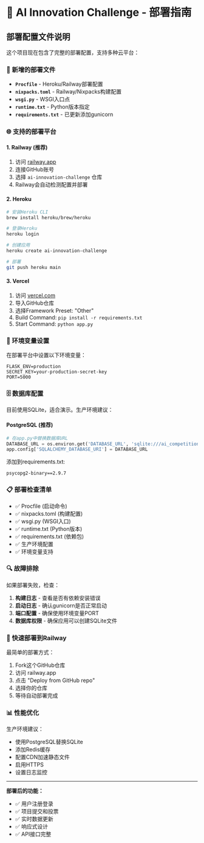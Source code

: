 # 🚀 AI Innovation Challenge - 部署指南

## 部署配置文件说明

这个项目现在包含了完整的部署配置，支持多种云平台：

### 📁 新增的部署文件

- **`Procfile`** - Heroku/Railway部署配置
- **`nixpacks.toml`** - Railway/Nixpacks构建配置  
- **`wsgi.py`** - WSGI入口点
- **`runtime.txt`** - Python版本指定
- **`requirements.txt`** - 已更新添加gunicorn

### 🌐 支持的部署平台

#### 1. Railway (推荐)
1. 访问 [railway.app](https://railway.app)
2. 连接GitHub账号
3. 选择 `ai-innovation-challenge` 仓库
4. Railway会自动检测配置并部署

#### 2. Heroku
```bash
# 安装Heroku CLI
brew install heroku/brew/heroku

# 登录Heroku
heroku login

# 创建应用
heroku create ai-innovation-challenge

# 部署
git push heroku main
```

#### 3. Vercel
1. 访问 [vercel.com](https://vercel.com)
2. 导入GitHub仓库
3. 选择Framework Preset: "Other"
4. Build Command: `pip install -r requirements.txt`
5. Start Command: `python app.py`

### 🔧 环境变量设置

在部署平台中设置以下环境变量：

```env
FLASK_ENV=production
SECRET_KEY=your-production-secret-key
PORT=5000
```

### 🗄️ 数据库配置

目前使用SQLite，适合演示。生产环境建议：

#### PostgreSQL (推荐)
```python
# 在app.py中替换数据库URL
DATABASE_URL = os.environ.get('DATABASE_URL', 'sqlite:///ai_competition.db')
app.config['SQLALCHEMY_DATABASE_URI'] = DATABASE_URL
```

添加到requirements.txt:
```
psycopg2-binary==2.9.7
```

### 📋 部署检查清单

- ✅ Procfile (启动命令)
- ✅ nixpacks.toml (构建配置)
- ✅ wsgi.py (WSGI入口)
- ✅ runtime.txt (Python版本)
- ✅ requirements.txt (依赖包)
- ✅ 生产环境配置
- ✅ 环境变量支持

### 🔍 故障排除

如果部署失败，检查：

1. **构建日志** - 查看是否有依赖安装错误
2. **启动日志** - 确认gunicorn是否正常启动
3. **端口配置** - 确保使用环境变量PORT
4. **数据库权限** - 确保应用可以创建SQLite文件

### 🚀 快速部署到Railway

最简单的部署方式：

1. Fork这个GitHub仓库
2. 访问 railway.app
3. 点击 "Deploy from GitHub repo"
4. 选择你的仓库
5. 等待自动部署完成

### 📊 性能优化

生产环境建议：

- 使用PostgreSQL替换SQLite
- 添加Redis缓存
- 配置CDN加速静态文件
- 启用HTTPS
- 设置日志监控

---

**部署后的功能：**
- ✅ 用户注册登录
- ✅ 项目提交和投票
- ✅ 实时数据更新
- ✅ 响应式设计
- ✅ API接口完整
